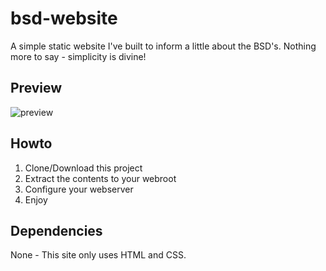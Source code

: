 # bsd-website
A simple static website I've built to inform a little about the BSD's.
Nothing more to say - simplicity is divine!

## Preview
![preview](https://github.com/jhx0/bsd-website/assets/37046652/5917be1a-48f8-4c34-8c40-b40bcec40ab9)

## Howto
1. Clone/Download this project
2. Extract the contents to your webroot
3. Configure your webserver
4. Enjoy

## Dependencies
None - This site only uses HTML and CSS.
